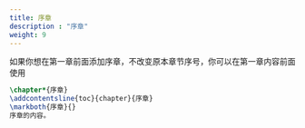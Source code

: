 ```yaml
---
title: 序章
description : "序章"
weight: 9
---
```


如果你想在第一章前面添加序章，不改变原本章节序号，你可以在第一章内容前面使用

```tex
\chapter*{序章}
\addcontentsline{toc}{chapter}{序章}
\markboth{序章}{}
序章的内容。
```

